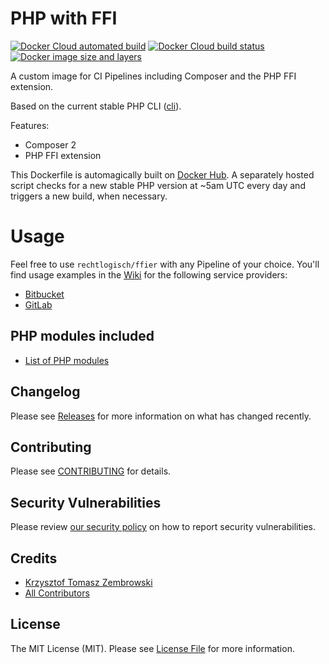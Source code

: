 # PHP with FFI

[![Docker Cloud automated build](https://img.shields.io/docker/cloud/automated/rechtlogisch/ffier)](https://hub.docker.com/r/rechtlogisch/ffier)
[![Docker Cloud build status](https://img.shields.io/docker/cloud/build/rechtlogisch/ffier)](https://hub.docker.com/r/rechtlogisch/ffier/builds)
[![Docker image size and layers](https://images.microbadger.com/badges/image/rechtlogisch/ffier.svg)](https://hub.docker.com/r/rechtlogisch/ffier/tags)

A custom image for CI Pipelines including Composer and the PHP FFI extension.  

Based on the current stable PHP CLI ([cli](https://github.com/docker-library/docs/blob/master/php/README.md#supported-tags-and-respective-dockerfile-links)).

Features:
- Composer 2
- PHP FFI extension

This Dockerfile is automagically built on [Docker Hub](https://hub.docker.com/r/rechtlogisch/ffier). A separately hosted script checks for a new stable PHP version at ~5am UTC every day and triggers a new build, when necessary.

# Usage

Feel free to use `rechtlogisch/ffier` with any Pipeline of your choice. You'll find usage examples in the [Wiki](../../wiki) for the following service providers:

* [Bitbucket](../../wiki/Bitbucket-Pipeline)
* [GitLab](../../wiki/GitLab-Pipeline)

## PHP modules included

* [List of PHP modules](../../wiki/List-of-PHP-modules)

## Changelog

Please see [Releases](../../releases) for more information on what has changed recently.

## Contributing

Please see [CONTRIBUTING](.github/CONTRIBUTING.md) for details.

## Security Vulnerabilities

Please review [our security policy](../../security/policy) on how to report security vulnerabilities.

## Credits

- [Krzysztof Tomasz Zembrowski](https://github.com/zembrowski)
- [All Contributors](../../contributors)

## License

The MIT License (MIT). Please see [License File](LICENSE.md) for more information.
